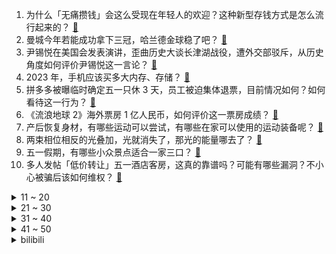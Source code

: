 1. 为什么「无痛攒钱」会这么受现在年轻人的欢迎？这种新型存钱方式是怎么流行起来的？ [:link:](https://www.zhihu.com/question/597461349)
2. 曼城今年若能成功拿下三冠，哈兰德金球稳了吧？ [:link:](https://www.zhihu.com/question/598258206)
3. 尹锡悦在美国会发表演讲，歪曲历史大谈长津湖战役，遭外交部驳斥，从历史角度如何评价尹锡悦这一言论？ [:link:](https://www.zhihu.com/question/598257609)
4. 2023 年，手机应该买多大内存、存储？ [:link:](https://www.zhihu.com/question/597884315)
5. 拼多多被曝临时确定五一只休 3 天，员工被迫集体退票，目前情况如何？如何看待这一行为？ [:link:](https://www.zhihu.com/question/598242000)
6. 《流浪地球 2》海外票房 1 亿人民币，如何评价这一票房成绩？ [:link:](https://www.zhihu.com/question/596153292)
7. 产后恢复身材，有哪些运动可以尝试，有哪些在家可以使用的运动装备呢？ [:link:](https://www.zhihu.com/question/597238947)
8. 两束相位相反的光叠加，光就消失了，那光的能量哪去了？ [:link:](https://www.zhihu.com/question/34125620)
9. 五一假期，有哪些小众景点适合一家三口？ [:link:](https://www.zhihu.com/question/595310734)
10. 多人发帖「低价转让」五一酒店客房，这真的靠谱吗？可能有哪些漏洞？不小心被骗后该如何维权？ [:link:](https://www.zhihu.com/question/598404777)
<details>
<summary>11 ~ 20</summary>

11. 90 后北漂女孩副业开淄博烧烤月入三十万，开张一个半月营业额猛翻二十倍，如何看待流量带来的「风口」？ [:link:](https://www.zhihu.com/question/597679629)
12. 宝宝一岁内，有必要带宝宝出去旅游吗？ [:link:](https://www.zhihu.com/question/594698256)
13. 2023 五一假期你打算如何度过？ [:link:](https://www.zhihu.com/question/596513446)
14. 《漫长的季节》评分 9.2 分， 知乎推荐度 90%，你如何看待这一评分？ [:link:](https://www.zhihu.com/question/597888265)
15. 如何评价《一人之下》漫画番外《锈铁》第33（39） 话? [:link:](https://www.zhihu.com/question/598348490)
16. 消息称塞尔维亚总统武契奇被紧急送医，真实性如何，哪些信息值得关注？ [:link:](https://www.zhihu.com/question/598244658)
17. 中央网信办发文，不得采用「标题党」断章取义企业家过往言论，干扰企业正常经营，释放了什么信号？ [:link:](https://www.zhihu.com/question/598257840)
18. 为什么37°和53°的正余弦值是无限不循环小数？ [:link:](https://www.zhihu.com/question/569714975)
19. 有什么听起来很神奇的语言学事实？ [:link:](https://www.zhihu.com/question/588032215)
20. 为什么在任何领域都能用数据进行说明论证，而在nba里就被称为excel？ [:link:](https://www.zhihu.com/question/598072727)
</details>
<details>
<summary>21 ~ 30</summary>

21. 甘肃酒泉发生车辆碰撞事故已致 7 人死亡 10 人受伤，2 名事故责任人已被控制，如何从法律角度解读？ [:link:](https://www.zhihu.com/question/598405629)
22. 22-23 赛季 NBA 湖人大胜灰熊，4:2 晋级次轮，詹姆斯 22+6，如何评价这场比赛？ [:link:](https://www.zhihu.com/question/598386686)
23. 请问你们心情不好的时候会做什么呢? [:link:](https://www.zhihu.com/question/597117255)
24. 狮驼国已经没有了，为什么唐僧的通关文牒上会有狮驼国印？ [:link:](https://www.zhihu.com/question/508564123)
25. 如何评价金庸小说中的小龙女？ [:link:](https://www.zhihu.com/question/583386811)
26. 仙侠电视剧《长月烬明》按目前热度，预测后续剧情会出现烂尾吗？ [:link:](https://www.zhihu.com/question/597961211)
27. 时间能治愈一切吗? [:link:](https://www.zhihu.com/question/598166235)
28. 你在《崩坏：星穹铁道》里找到了哪些有趣的梗？ [:link:](https://www.zhihu.com/question/598241328)
29. 央行数据显示，一季度房地产开发贷款增速提升，个人住房贷款增速回落，哪些信息值得关注？ [:link:](https://www.zhihu.com/question/598258184)
30. 今年「五一」假期预计24000 万人次出游，你出门了吗？来说说你的见闻感受？ [:link:](https://www.zhihu.com/question/598383898)
</details>
<details>
<summary>31 ~ 40</summary>

31. 请问人生最低谷该怎么坚持走下去？ [:link:](https://www.zhihu.com/question/598308858)
32. 你可以接受以后平庸的自己吗？ [:link:](https://www.zhihu.com/question/598238388)
33. 要入行机器学习是不是非学数学不可？要学到什么程度，如何才能提高数学水平？ [:link:](https://www.zhihu.com/question/597884858)
34. 如何评价电影《这么多年》？ [:link:](https://www.zhihu.com/question/597460806)
35. 美国得州拟鼓励教职员工「武装起来」，此举可能造成哪些严重后果？ [:link:](https://www.zhihu.com/question/598064065)
36. 旅途中遇到商家违约、消费陷阱等，录音录像有用吗？什么样的音/视频可以算作维权证据？还需要保留哪些证据？ [:link:](https://www.zhihu.com/question/597946545)
37. 《天书奇谭》中蛋生有108种法术，孙悟空只有72种，他们斗法，谁更厉害？ [:link:](https://www.zhihu.com/question/597926828)
38. 如何评价易小星执导，乔杉、范丞丞、马丽、张婧仪等主演的喜剧电影《人生路不熟》？ [:link:](https://www.zhihu.com/question/582034000)
39. 为什么数学能用来解释宇宙？ [:link:](https://www.zhihu.com/question/442967237)
40. 五一假期多地热门景区寸步难行，开启「人从众」模式，你那边情况如何？后悔出门了吗？ [:link:](https://www.zhihu.com/question/598482305)
</details>
<details>
<summary>41 ~ 50</summary>

41. 5 月起一批新规即将实施，涉及社保、失业保险、工伤保险、证券期货等方面，将给生活带来哪些改变？ [:link:](https://www.zhihu.com/question/598394218)
42. 五一假期出行途中，你随手拍下了怎样的风景？那一瞬间是什么让你按下快门键？ [:link:](https://www.zhihu.com/question/598392867)
43. 国铁预计 4 月 29 日发送旅客 1950 万人次， 超历史最高峰日 10% 以上，此数据如何解读？ [:link:](https://www.zhihu.com/question/598387731)
44. 2023 年篮球世界杯中国与波多黎各、塞尔维亚、南苏丹同组，中国男篮能顺利直通巴黎奥运会吗？ [:link:](https://www.zhihu.com/question/598434995)
45. 五一假期第一天，宅家未出远门的你，计划如何度过？ [:link:](https://www.zhihu.com/question/598377531)
46. 三亚、大理、成都、青岛等热门旅行城市有哪些「平替目的地」？ [:link:](https://www.zhihu.com/question/597678621)
47. 奇迹诞生之地！湖人淘汰灰熊，NBA历史首次黑八+黑七同时上演，你怎么看今年的季后赛？ [:link:](https://www.zhihu.com/question/598399800)
48. 4 月 29 日沙特联赛利雅得胜利 4:0 布赖代先锋仍第二，C 罗头球破三场球荒，如何评价这场比赛？ [:link:](https://www.zhihu.com/question/598379025)
49. 美国第一共和银行股价今年已下跌 90% 以上，媒体称美国联邦存款保险公司准备接管，将有何影响？ [:link:](https://www.zhihu.com/question/598348274)
50. 为什么大部分游戏公司仍在坚持使用SVN？ [:link:](https://www.zhihu.com/question/590727955)
</details><details>
<summary>bilibili</summary>

1. 没开玩笑  淄博已经进化到5.0版本了... [:link:](//www.bilibili.com/video/BV1BX4y1m7jP)
2. 哈哈，甲方破防了 [:link:](//www.bilibili.com/video/BV1Dg4y1L7hd)
3. 【亮记生物鉴定】网络热传生物鉴定48 [:link:](//www.bilibili.com/video/BV1Xh411j7yC)
4. 5斤的铁勺，60cm的铁锅，这道菜，很费手。。 [:link:](//www.bilibili.com/video/BV1cM411G7rL)
5. 我当爸爸了！ [:link:](//www.bilibili.com/video/BV1qh4y1n7C3)
6. 从上厕所的规则就知道挪威的男人地位如何了 [:link:](//www.bilibili.com/video/BV1bc411J7SR)
7. 咱就是说，这是纯友谊，还是真爱情？ [:link:](//www.bilibili.com/video/BV1Vk4y1n7X1)
8. 一群up主在欢乐谷玩共享位置捉迷藏！效果爆炸！【最终集】 [:link:](//www.bilibili.com/video/BV1ph41177Mt)
9. 以前年轻人消费 VS 现在年轻人消费 [:link:](//www.bilibili.com/video/BV1F24y1F7Y5)
10. 爷 青 回 ！丢人之旅！【森林之子#1】 [:link:](//www.bilibili.com/video/BV19M4y187ww)
<details>
<summary>11 ~ 20</summary>

11. 帅小伙自制淄博烧烤，不用去淄博也能吃爽啦！ [:link:](//www.bilibili.com/video/BV1Sz4y1a7tU)
12. 看完4月新番，外星人连夜毁灭地球......【泛式】 [:link:](//www.bilibili.com/video/BV1gs4y1w7jK)
13. 当你试图扼杀我的电竞精神时 你已经输了 [:link:](//www.bilibili.com/video/BV1VV4y1d7BK)
14. 蛋 [:link:](//www.bilibili.com/video/BV1pa4y157G9)
15. 做了一个赋予食物生命的盘子 [:link:](//www.bilibili.com/video/BV1ph41177H5)
16. 当你总觉得自己很独特时 [:link:](//www.bilibili.com/video/BV1eh41177oB)
17. 眼“色”游戏（押韵版） [:link:](//www.bilibili.com/video/BV17P411U7tp)
18. 《原神》角色演示-「卡维：忱挚织穹」 [:link:](//www.bilibili.com/video/BV1MT411H7ia)
19. “有 种 你 试 试” [:link:](//www.bilibili.com/video/BV1Lk4y1n7dL)
20. "挖错了坟，该拜哪尊神啊？！" [:link:](//www.bilibili.com/video/BV13c411n7r1)
</details>
<details>
<summary>21 ~ 30</summary>

21. 联合国正式入驻B站！ [:link:](//www.bilibili.com/video/BV1Am4y1C78m)
22. 20世纪的“哲学王”是谁？【奇葩小国46】 [:link:](//www.bilibili.com/video/BV19g4y177co)
23. 保  护  砂  隐  村 [:link:](//www.bilibili.com/video/BV11V4y1R7tD)
24. 这个技能有点刑！慢放百倍，三分钟学会飞牌绝技！ [:link:](//www.bilibili.com/video/BV1ks4y1c7sV)
25. [Choreography Video] SEVENTEEN - Super [:link:](//www.bilibili.com/video/BV1ea4y1V7RG)
26. 耶！发车！ [:link:](//www.bilibili.com/video/BV16V4y1R7a5)
27. 完了，这下解释不清楚了 [:link:](//www.bilibili.com/video/BV1FL411e7rt)
28. 提前感受五一的恐惧｜人真的好多啊啊啊！！ [:link:](//www.bilibili.com/video/BV1Do4y147GW)
29. 勾栏听曲说是 [:link:](//www.bilibili.com/video/BV1Kh4y1n7Lr)
30. 斗电子蛐蛐.品百味人生 [:link:](//www.bilibili.com/video/BV1EM411G7vq)
</details>
<details>
<summary>31 ~ 40</summary>

31. 职场人的内心独白之 表面客气友好，内心暴躁输出。 [:link:](//www.bilibili.com/video/BV1xh4y1n7gn)
32. 中年男性魅力比拼！ [:link:](//www.bilibili.com/video/BV1Tc411n7Qh)
33. 《明日方舟》限定干员「缪尔赛思」前瞻PV [:link:](//www.bilibili.com/video/BV1Zs4y1c7td)
34. Emotional Damage破防哥Steven He来B站啦！ [:link:](//www.bilibili.com/video/BV1Wa4y1V7j2)
35. 【Minecraft】我们烧了张rtx4090,只为这300秒极致画面 [:link:](//www.bilibili.com/video/BV1Vk4y1n74b)
36. 中国人的油纸伞撑的不是雨，撑的是五千年的文化自信！ [:link:](//www.bilibili.com/video/BV1Jh411778A)
37. 为啥风靡全球的奶酪，就是在中国混不开呢？ [:link:](//www.bilibili.com/video/BV12c411J7nE)
38. 一首《坎农》，致所有的相遇与重逢 [:link:](//www.bilibili.com/video/BV1yL411Y74i)
39. 【星穹铁道】最新免费星琼！开服后新增，1620星琼千万别忘了领 [:link:](//www.bilibili.com/video/BV1Lo4y1L7CW)
40. 永远不要低估河南碳水！馍馍装一切，谁吃谁迷糊 [:link:](//www.bilibili.com/video/BV1wo4y1t7Am)
</details>
<details>
<summary>41 ~ 50</summary>

41. 喊口号就能让战士往上冲?解密战时政治动员有多复杂【思维实验室】 [:link:](//www.bilibili.com/video/BV1Qk4y177wj)
42. 真的没人吃这玩意吗？！ [:link:](//www.bilibili.com/video/BV1ya4y1V7JD)
43. 【黑塔】⚡你能忍受转圈圈的洗脑么⚡◑ω◐️⚡ [:link:](//www.bilibili.com/video/BV1BL411Y7iV)
44. 千万别一次性养一千条蚕！！ [:link:](//www.bilibili.com/video/BV1Ya4y1V7mW)
45. 这个艺人的人设很真实啊.... [:link:](//www.bilibili.com/video/BV1YV4y1R7gR)
46. 奇行种，也没有多奇怪嘛…… [:link:](//www.bilibili.com/video/BV1fh41157au)
47. 【更新至429】SEVENTEEN  - 孙悟空(Super) 舞台 直拍 练习室 零站 [:link:](//www.bilibili.com/video/BV19a4y1V73t)
48. 五一期间可以白拿的6款皮肤：末日机甲和时之恋人可真香！ [:link:](//www.bilibili.com/video/BV1dM4y187gp)
49. 我知道阁下的胆子很大，但假如遇上我这几款装置呢？ [:link:](//www.bilibili.com/video/BV1rP411U74X)
50. 不好意思 买到真的了 [:link:](//www.bilibili.com/video/BV1no4y1L7Ka)
</details>
<details>
<summary>51 ~ 60</summary>

51. 骑行315国道去新疆，沿途太荒凉草都没一根，入住戈壁滩烂尾加油站感觉不错 [:link:](//www.bilibili.com/video/BV19h4y1n7BS)
52. 《关于男朋友休假顺便带走了我腿这件事》 [:link:](//www.bilibili.com/video/BV1CM411G7XW)
53. 女版海贼王（分享一波奇奇怪怪的知识） [:link:](//www.bilibili.com/video/BV15o4y1t7hd)
54. “真正好的教育 能扭转人的一生” [:link:](//www.bilibili.com/video/BV1aM41157sp)
55. 放假了！给你们来点恐怖故事！！ [:link:](//www.bilibili.com/video/BV1pz4y1Y7Vd)
56. 我与山区37名小学生一起造了辆火星车！ [:link:](//www.bilibili.com/video/BV1dh411j7iP)
57. 意大利新现实主义巅峰！穷过的人才懂！【25格】《偷自行车的人》 [:link:](//www.bilibili.com/video/BV1nP411U7ba)
58. 【Zc故事】危 险 外 卖 [:link:](//www.bilibili.com/video/BV1km4y1y7kt)
59. “所有人给我站一边，因为超人强我要发癫” [:link:](//www.bilibili.com/video/BV1mo4y157XS)
60. 车迟国斗法下——渣熊作 [:link:](//www.bilibili.com/video/BV1uV4y1d7TT)
</details>
<details>
<summary>61 ~ 70</summary>

61. 球2前69分钟究竟埋藏了多少细节？《流浪地球2》全片解析04 [:link:](//www.bilibili.com/video/BV1wV4y1d7hG)
62. 素菜炒法技巧，，“万能公式”！！高能干货总结！！！ [:link:](//www.bilibili.com/video/BV1Mz4y1Y7sv)
63. 新赛季的猫咪：你对伤害一无所知！ [:link:](//www.bilibili.com/video/BV1PV4y1Z74U)
64. 童年广告系列 [:link:](//www.bilibili.com/video/BV1vM4y187ha)
65. 落魄特种兵酗酒度日，结识小萝莉重获新生，奥斯卡影帝覆灭黑帮 [:link:](//www.bilibili.com/video/BV1ss4y1R7PV)
66. 【星穹铁道宝箱全收集】雅利洛-Ⅵ/战利品/解密/次元扑满/冬城盾/全网最贴心的星穹铁道宝箱攻略 [:link:](//www.bilibili.com/video/BV1mm4y1y77J)
67. 芬兰内战中，红军为什么输给了白军？曼纳海姆(中)【历史调研室39】 [:link:](//www.bilibili.com/video/BV1Mm4y1C7Ge)
68. 来自大伟哥的通讯：「星海之旅，感谢同行」 [:link:](//www.bilibili.com/video/BV19m4y1y7tF)
69. 如何看上去高10cm [:link:](//www.bilibili.com/video/BV1rh4y1n7UB)
70. 【怒九】淦！你们的爱好…好帅啊！！ [:link:](//www.bilibili.com/video/BV1Qa4y1V7D6)
</details>
<details>
<summary>71 ~ 80</summary>

71. 《崩坏：星穹铁道》走近星穹——「希儿：离奇消失的地火奇人」 [:link:](//www.bilibili.com/video/BV1Eh4y1n7iw)
72. 跨越9000公里，带大家来看下张大孩儿.. [:link:](//www.bilibili.com/video/BV1gT411H7Va)
73. 假如四大名著买了合订本是一种什么体验 [:link:](//www.bilibili.com/video/BV1nz4y1Y7pQ)
74. 谁能拒绝会跳舞的人偶呢 [:link:](//www.bilibili.com/video/BV1kh411j7n4)
75. 公测130万星琼冲击全角色满命满精，这下又再创历史了 [:link:](//www.bilibili.com/video/BV1pa4y157zt)
76. ⚡️“ 诸 神 黄 昏 ”⚡️ [:link:](//www.bilibili.com/video/BV1wo4y1t7qX)
77. 这段时间一直在忙茶叶，差点忘记自己会画画了！ [:link:](//www.bilibili.com/video/BV1rM4y187rM)
78. 想做说唱领袖 [:link:](//www.bilibili.com/video/BV1oo4y147et)
79. 说走就走的烧烤，真的是泰裤辣 [:link:](//www.bilibili.com/video/BV17P411U7XL)
80. 变身巫师！用我的咒语施展魔法！环球影城vlog [:link:](//www.bilibili.com/video/BV11L411h7k2)
</details>
<details>
<summary>81 ~ 90</summary>

81. 求婚计划被女朋友发现后... [:link:](//www.bilibili.com/video/BV1ho4y1L7NH)
82. 清洁游泳池到底有多解压？ [:link:](//www.bilibili.com/video/BV1rM4y1877T)
83. 求助大家 怎样可以把脸上的洗掉？ [:link:](//www.bilibili.com/video/BV1QV4y1R7W1)
84. 要跳开自己的风格不是一件容易的事 [:link:](//www.bilibili.com/video/BV1Xo4y1b7TY)
85. 【星穹铁道】《踏上旅途》太短不够听？让我来扩写！！ [:link:](//www.bilibili.com/video/BV1Yg4y1L7EE)
86. 逆天彩蛋！当你拒绝姬子的上车邀请，留在太空站，游戏直接通关了？？？ [:link:](//www.bilibili.com/video/BV1uv4y1J7mZ)
87. 如果班主任是英语老师 [:link:](//www.bilibili.com/video/BV1aP411U7tx)
88. 【Stray Kids】 "★★★★★ (5-STAR)" Trailer [:link:](//www.bilibili.com/video/BV1qL411h7rq)
89. "爱意东升西落 浪漫至死不渝" [:link:](//www.bilibili.com/video/BV1os4y197wb)
90. 银狼x三月七❤️互 撩 指 南！[A]ddiction【咬人猫】 [:link:](//www.bilibili.com/video/BV1Lh4y1n75E)
</details>
<details>
<summary>91 ~ 100</summary>

91. 绅士情种 [:link:](//www.bilibili.com/video/BV18M411G7KS)
92. B站300W播放的整合包！这就是我梦寐以求的世界！ [:link:](//www.bilibili.com/video/BV1hL411h7uW)
93. 天呐！结婚3周年，飞越9000公里的惊喜… [:link:](//www.bilibili.com/video/BV1f14y1o72H)
94. 人民文娱专访马嘉祺：要越来越喜欢这个世界 [:link:](//www.bilibili.com/video/BV1Fa4y157zM)
95. 「小白」外卖员都在用什么手机？ [:link:](//www.bilibili.com/video/BV1ms4y1c79V)
96. 【干货】如何像人类一样吃饭 [:link:](//www.bilibili.com/video/BV1pa4y157Bh)
97. 【星穹铁道】最新免费福利！2020星琼和大月卡！千万别忘了领！ [:link:](//www.bilibili.com/video/BV1QX4y1B7ED)
98. 广东靓仔在家做【淄博烧烤】没想到结果会是这样！ [:link:](//www.bilibili.com/video/BV1NV4y1d7ps)
99. 【崩坏星穹铁道】100W古老梦华全部抽完之后，我的账号变成了什么样子（朴实无华的崩坏星穹铁道视频 [:link:](//www.bilibili.com/video/BV19k4y1773F)
100. 满屋的竹子、室内加装空调，欢迎丫丫回家！ [:link:](//www.bilibili.com/video/BV1qm4y117FU)
</details></details>